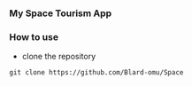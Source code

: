 ### My Space Tourism App

### How to use
- clone the repository

```
git clone https://github.com/Blard-omu/Space

```